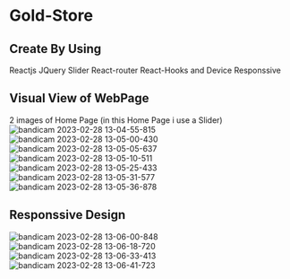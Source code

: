 # Gold-Store
## Create By Using
 
 Reactjs 
 JQuery
 Slider
 React-router
 React-Hooks
 and Device Responssive
 
 ## Visual View of WebPage
2 images of Home Page (in this Home Page i use a Slider)
![bandicam 2023-02-28 13-04-55-815](https://user-images.githubusercontent.com/93473921/221795184-65b28f37-5e15-4b25-867d-79d36421aa07.jpg)
![bandicam 2023-02-28 13-05-00-430](https://user-images.githubusercontent.com/93473921/221795206-391dea01-1a4c-4eff-b23b-07064ae09618.jpg)
![bandicam 2023-02-28 13-05-05-637](https://user-images.githubusercontent.com/93473921/221795403-697aa1d1-ac69-4d2a-ad82-515bd1acba16.jpg)
![bandicam 2023-02-28 13-05-10-511](https://user-images.githubusercontent.com/93473921/221795454-b62101a6-242e-43c6-8634-20690b7f9261.jpg)
![bandicam 2023-02-28 13-05-25-433](https://user-images.githubusercontent.com/93473921/221795484-fd027e94-0aa3-4a87-96ec-ab755c2374e8.jpg)
![bandicam 2023-02-28 13-05-31-577](https://user-images.githubusercontent.com/93473921/221795515-7cac50fa-4f5c-4d15-9a93-a187bca4cf3a.jpg)
![bandicam 2023-02-28 13-05-36-878](https://user-images.githubusercontent.com/93473921/221795538-6ac00e04-37f5-48a7-b823-68aa58309b5e.jpg)


## Responssive Design
![bandicam 2023-02-28 13-06-00-848](https://user-images.githubusercontent.com/93473921/221795627-1517ff4f-d014-4c98-8864-38a628b5037f.jpg)
![bandicam 2023-02-28 13-06-18-720](https://user-images.githubusercontent.com/93473921/221795648-593f4258-8b12-4388-8051-164e22dd9de8.jpg)
![bandicam 2023-02-28 13-06-33-413](https://user-images.githubusercontent.com/93473921/221795673-e4a51540-bd3a-4745-960b-eff1fe426df8.jpg)
![bandicam 2023-02-28 13-06-41-723](https://user-images.githubusercontent.com/93473921/221795727-effbff33-cc6c-41eb-874c-b7dd9c24bd28.jpg)
